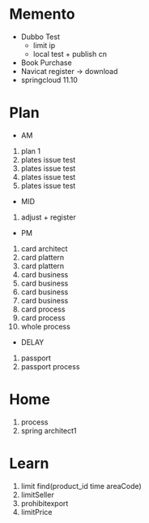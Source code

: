 # Memento
* Dubbo Test
    * limit ip
    * local test + publish cn
* Book Purchase
* Navicat register -> download
* springcloud 11.10
             
 # Plan
 * AM
 1. plan 1
 2. plates issue test
 3. plates issue test
 4. plates issue test 
 5. plates issue test
 * MID
 1. adjust + register
 * PM
 1. card architect
 2. card plattern
 3. card plattern
 4. card business
 5. card business
 6. card business
 7. card business
 8. card process
 9. card process
 10. whole process
 * DELAY
 1. passport
 2. passport process
 
 # Home
 1. process
 2. spring architect1

# Learn


1. limit find(product_id time areaCode)
2. limitSeller
3. prohibitexport
4. limitPrice



